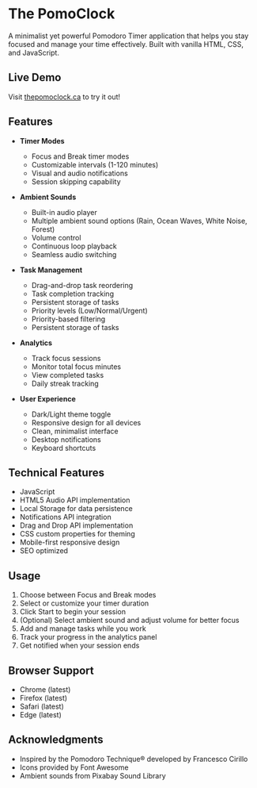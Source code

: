 # The PomoClock

A minimalist yet powerful Pomodoro Timer application that helps you stay focused and manage your time effectively. Built with vanilla HTML, CSS, and JavaScript.

## Live Demo

Visit [thepomoclock.ca](https://thepomoclock.ca) to try it out!

## Features

- **Timer Modes**
  - Focus and Break timer modes
  - Customizable intervals (1-120 minutes)
  - Visual and audio notifications
  - Session skipping capability

- **Ambient Sounds**
  - Built-in audio player
  - Multiple ambient sound options (Rain, Ocean Waves, White Noise, Forest)
  - Volume control
  - Continuous loop playback
  - Seamless audio switching

- **Task Management**
  - Drag-and-drop task reordering
  - Task completion tracking
  - Persistent storage of tasks
  - Priority levels (Low/Normal/Urgent)
  - Priority-based filtering
  - Persistent storage of tasks

- **Analytics**
  - Track focus sessions
  - Monitor total focus minutes
  - View completed tasks
  - Daily streak tracking

- **User Experience**
  - Dark/Light theme toggle
  - Responsive design for all devices
  - Clean, minimalist interface
  - Desktop notifications
  - Keyboard shortcuts

## Technical Features

- JavaScript
- HTML5 Audio API implementation
- Local Storage for data persistence
- Notifications API integration
- Drag and Drop API implementation
- CSS custom properties for theming
- Mobile-first responsive design
- SEO optimized

## Usage

1. Choose between Focus and Break modes
2. Select or customize your timer duration
3. Click Start to begin your session
4. (Optional) Select ambient sound and adjust volume for better focus
5. Add and manage tasks while you work
6. Track your progress in the analytics panel
7. Get notified when your session ends

## Browser Support

- Chrome (latest)
- Firefox (latest)
- Safari (latest)
- Edge (latest)

## Acknowledgments

- Inspired by the Pomodoro Technique® developed by Francesco Cirillo
- Icons provided by Font Awesome
- Ambient sounds from Pixabay Sound Library
